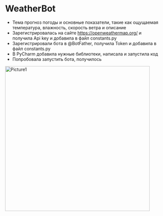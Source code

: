 # WeatherBot
- Тема прогноз погоды и основные показатели, такие как ощущаемая температура, влажность, скорость ветра и описание
- Зарегистрировалась на сайте https://openweathermap.org/ и получила  Api key и добавила в файл constants.py
- Зарегистрировали бота в @BotFather, получила Token и добавила в файл constants.py
- В PyCharm добавила нужные библиотеки, написала и запустила код
- Попробовала запустить бота, получилось

<img width="468" alt="Picture1" src="https://github.com/gulnazns/WeatherBot/assets/142509530/3abc3dea-ee0d-42e7-b7b5-86220a5a3126">

